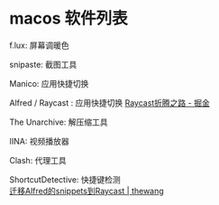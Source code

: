 # macos 软件列表

f.lux: 屏幕调暖色

snipaste: 截图工具

Manico: 应用快捷切换

Alfred / Raycast : 应用快捷切换
[Raycast折腾之路 - 掘金](https://juejin.cn/post/7279087330156625960)

The Unarchive: 解压缩工具

IINA: 视频播放器

Clash: 代理工具

ShortcutDetective: 快捷键检测  
[迁移Alfred的snippets到Raycast | thewang](https://thewang.net/blog/Migrate-Alfred-Snippets-to-Raycast/)
